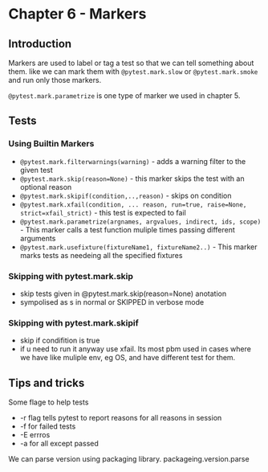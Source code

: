 # Chapter 6 - Markers

## Introduction

Markers are used to label or tag a test so that we can tell something about them. like we can mark them with `@pytest.mark.slow` or `@pytest.mark.smoke` and run only those markers. 

`@pytest.mark.parametrize` is one type of marker we used in chapter 5.

## Tests

### Using Builtin Markers

* `@pytest.mark.filterwarnings(warning)` - adds a warning filter to the given test
* `@pytest.mark.skip(reason=None)` - this marker skips the test with an optional reason
* `@pytest.mark.skipif(condition,..,reason)` - skips on condition
* `@pytest.mark.xfail(condition, ... reason, run=true, raise=None, strict=xfail_strict)` - this test is expected to fail
* `@pytest.mark.parametrize(argnames, argvalues, indirect, ids, scope)` - This marker calls a test function muliple times passing different arguments
* `@pytest.mark.usefixture(fixtureName1, fixtureName2..)` - This marker marks tests as needeing all the specified fixtures

### Skipping with pytest.mark.skip

* skip tests given in @pytest.mark.skip(reason=None) anotation
* sympolised as s in normal or SKIPPED in verbose mode

### Skipping with pytest.mark.skipif

* skip if condifition is true
* if u need to run it anyway use xfail. Its most pbm used in cases where we have like muliple env, eg OS, and have different test for them.

## Tips and tricks

Some flage to help tests

* -r flag tells pytest to report reasons for all reasons in session
* -f for failed tests
* -E errros
* -a for all except passed

We can parse version using packaging library. packageing.version.parse
